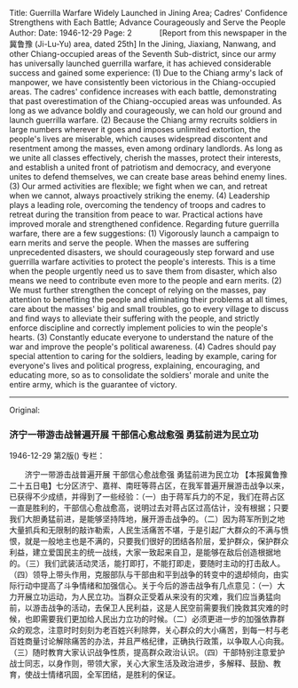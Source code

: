 Title: Guerrilla Warfare Widely Launched in Jining Area; Cadres' Confidence Strengthens with Each Battle; Advance Courageously and Serve the People
Author:
Date: 1946-12-29
Page: 2
　
　　[Report from this newspaper in the冀鲁豫 (Ji-Lu-Yu) area, dated 25th] In the Jining, Jiaxiang, Nanwang, and other Chiang-occupied areas of the Seventh Sub-district, since our army has universally launched guerrilla warfare, it has achieved considerable success and gained some experience: (1) Due to the Chiang army's lack of manpower, we have consistently been victorious in the Chiang-occupied areas. The cadres' confidence increases with each battle, demonstrating that past overestimation of the Chiang-occupied areas was unfounded. As long as we advance boldly and courageously, we can hold our ground and launch guerrilla warfare. (2) Because the Chiang army recruits soldiers in large numbers wherever it goes and imposes unlimited extortion, the people's lives are miserable, which causes widespread discontent and resentment among the masses, even among ordinary landlords. As long as we unite all classes effectively, cherish the masses, protect their interests, and establish a united front of patriotism and democracy, and everyone unites to defend themselves, we can create base areas behind enemy lines. (3) Our armed activities are flexible; we fight when we can, and retreat when we cannot, always proactively striking the enemy. (4) Leadership plays a leading role, overcoming the tendency of troops and cadres to retreat during the transition from peace to war. Practical actions have improved morale and strengthened confidence. Regarding future guerrilla warfare, there are a few suggestions: (1) Vigorously launch a campaign to earn merits and serve the people. When the masses are suffering unprecedented disasters, we should courageously step forward and use guerrilla warfare activities to protect the people's interests. This is a time when the people urgently need us to save them from disaster, which also means we need to contribute even more to the people and earn merits. (2) We must further strengthen the concept of relying on the masses, pay attention to benefiting the people and eliminating their problems at all times, care about the masses' big and small troubles, go to every village to discuss and find ways to alleviate their suffering with the people, and strictly enforce discipline and correctly implement policies to win the people's hearts. (3) Constantly educate everyone to understand the nature of the war and improve the people's political awareness. (4) Cadres should pay special attention to caring for the soldiers, leading by example, caring for everyone's lives and political progress, explaining, encouraging, and educating more, so as to consolidate the soldiers' morale and unite the entire army, which is the guarantee of victory.



<hr /> 

Original: 


### 济宁一带游击战普遍开展  干部信心愈战愈强  勇猛前进为民立功

1946-12-29
第2版()
专栏：

　　济宁一带游击战普遍开展
    干部信心愈战愈强
    勇猛前进为民立功
    【本报冀鲁豫二十五日电】七分区济宁、嘉祥、南旺等蒋占区，在我军普遍开展游击战争以来，已获得不少成绩，并得到了一些经验：（一）由于蒋军兵力的不足，我们在蒋占区一直是胜利的，干部信心愈战愈高，说明过去对蒋占区过高估计，没有根据；只要我们大胆勇猛前进，是能够坚持阵地，展开游击战争的。（二）因为蒋军所到之地大量抓兵和无限制的敲诈勒索，人民生活痛苦不堪，于是引起广大群众的不满与愤恨，就是一般地主也是不满的，只要我们很好的团结各阶层，爱护群众，保护群众利益，建立爱国民主的统一战线，大家一致起来自卫，是能够在敌后创造根据地的。（三）我们武装活动灵活，能打即打，不能打即走，要随时主动的打击敌人。（四）领导上带头作用，克服部队与干部由和平到战争的转变中的退却倾向，由实际行动中提高了斗争情绪和加强信心。关于今后的游击战争有几点意见：（一）大力开展立功运动，为人民立功。当群众正受着从来没有的灾难，我们应当勇猛向前，以游击战争的活动，去保卫人民利益，这是人民空前需要我们挽救其灾难的时候，也即需要我们更加给人民出力立功的时候。（二）必须更进一步的加强依靠群众的观念，注意时时刻刻为老百姓兴利除弊，关心群众的大小痛苦，到每一村与老百姓商量讨论解除痛苦的办法，并且严格纪律，正确执行政策，以争取人心向我。（三）随时教育大家认识战争性质，提高群众政治认识。（四）干部特别注意爱护战士同志，以身作则，带领大家，关心大家生活及政治进步，多解释、鼓励、教育，使战士情绪巩固，全军团结，是胜利的保证。
